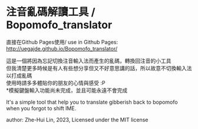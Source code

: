 # 注音亂碼解讀工具 / Bopomofo_translator
直接在Github Pages使用/ use in Github Pages: http://uegajde.github.io/Bopomofo_translator/

這是一個將因為忘記切換注音輸入法而產生的亂碼，轉換回注音的小工具  
但我清楚更多時候是有人有些想分享但又不好意思講的話，所以故意不切換輸入法以打成亂碼  
使用時請多多體貼你的朋友的心情與感受 :P  
*模擬鍵盤輸入功能尚未完成，並且可能永遠不會完成  

It's a simple tool that help you to translate gibberish back to bopomofo when you forgot to shift IME.  


author: Zhe-Hui Lin, 2023, Licensed under the MIT license